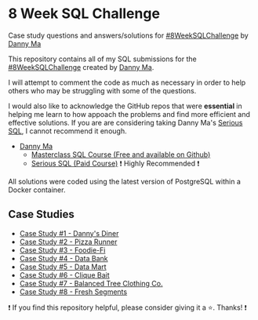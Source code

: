 # 8 Week SQL Challenge
Case study questions and answers/solutions for [#8WeekSQLChallenge](https://8weeksqlchallenge.com/ "8 Week SQL Challenge") by [Danny Ma](https://www.datawithdanny.com/ "Data With Danny")

This repository contains all of my SQL submissions for the [#8WeekSQLChallenge](https://8weeksqlchallenge.com/ "8 Week SQL Challenge") created by [Danny Ma](https://www.datawithdanny.com/ "Data With Danny").

I will attempt to comment the code as much as necessary in order to help others who may be struggling with some of the questions.

I would also like to acknowledge the GitHub repos that were **essential** in helping me learn to how appoach the problems and find more efficient and effective solutions.  If you are are considering taking Danny Ma's [Serious SQL](https://www.datawithdanny.com/), I cannot recommend it enough.

- [Danny Ma](https://www.linkedin.com/in/datawithdanny)
	- [Masterclass SQL Course (Free and available on Github)](https://github.com/DataWithDanny/sql-masterclass)
	- [Serious SQL (Paid Course)](https://www.datawithdanny.com/) :exclamation: Highly Recommended :exclamation:

All solutions were coded using the latest version of PostgreSQL within a Docker container.



## Case Studies
* [Case Study #1 - Danny's Diner](./case_studies/case_1_dannys_dinner/README.md)
* [Case Study #2 - Pizza Runner](./case_studies/case_2_pizza_runner/ "Pizza Runner")
* [Case Study #3 - Foodie-Fi](./case_studies/case_3_foodie_fi/ "Foodie-Fi")
* [Case Study #4 - Data Bank](./case_studies/case_4_data_bank/ "Data Bank")
* [Case Study #5 - Data Mart](./case_studies/case_5_data_mart/ "Data Mart")
* [Case Study #6 - Clique Bait](./case_studies/case_6_clique_bait/ "Clique Bait")
* [Case Study #7 - Balanced Tree Clothing Co.](./case_studies/case_7_balanced_tree/ "Balanced Tree Clothing Co.")
* [Case Study #8 - Fresh Segments](./case_studies/case_8_fresh_segments/ "Fresh Segments")

:exclamation: If you find this repository helpful, please consider giving it a :star:. Thanks! :exclamation:
